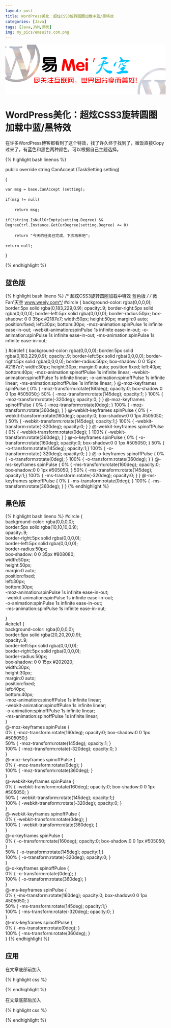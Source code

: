 ```yaml
---
layout: post
title: WordPress美化：超炫CSS3旋转圆圈加载中蓝/黑特效
categories: [Java]
tags: [Java,JVM,调优]
img: my_pics/emsuits.com.png
---
```


![](my_pics/emsuits.com.png)

# WordPress美化：超炫CSS3旋转圆圈加载中蓝/黑特效

在许多WordPress博客都看到了这个特效，找了许久终于找到了，微饭直接Copy过来了，有蓝色和黑色两种颜色，可以根据自己主题选择。

{% highlight bash linenos %}

public override string CanAccept (TaskSetting setting)

{

    var msg = base.CanAccept (setting);

    if(msg != null)

        return msg;
    
    if(!string.IsNullOrEmpty(setting.Degree) && DegreeCtrl.Instance.GetCurDegree(setting.Degree) <= 0)

        return "今天的任务已完成，下次再来吧";
    
    return null;
}

{% endhighlight %}

## 蓝色版

{% highlight bash lineno  %}
/* 超炫CSS3旋转圆圈加载中特效 蓝色版 */
/* 微Fan'天空 www.weeiy.com*/
#circle { 
 background-color: rgba(0,0,0,0); 
 border:5px solid rgba(0,183,229,0.9); 
 opacity:.9; 
 border-right:5px solid rgba(0,0,0,0); 
 border-left:5px solid rgba(0,0,0,0); 
 border-radius:50px; 
 box-shadow: 0 0 35px #2187e7; 
 width:50px; 
 height:50px; 
 margin:0 auto; 
 position:fixed; 
 left:30px; 
 bottom:30px; 
 -moz-animation:spinPulse 1s infinite ease-in-out; 
 -webkit-animation:spinPulse 1s infinite ease-in-out; 
 -o-animation:spinPulse 1s infinite ease-in-out; 
 -ms-animation:spinPulse 1s infinite ease-in-out; 
 
} 
#circle1 { 
 background-color: rgba(0,0,0,0); 
 border:5px solid rgba(0,183,229,0.9); 
 opacity:.9; 
 border-left:5px solid rgba(0,0,0,0); 
 border-right:5px solid rgba(0,0,0,0); 
 border-radius:50px; 
 box-shadow: 0 0 15px #2187e7; 
 width:30px; 
 height:30px; 
 margin:0 auto; 
 position:fixed; 
 left:40px; 
 bottom:40px; 
 -moz-animation:spinoffPulse 1s infinite linear; 
 -webkit-animation:spinoffPulse 1s infinite linear; 
 -o-animation:spinoffPulse 1s infinite linear; 
 -ms-animation:spinoffPulse 1s infinite linear; 
} 
@-moz-keyframes spinPulse { 
 0% { -moz-transform:rotate(160deg); opacity:0; box-shadow:0 0 1px #505050;} 
 50% { -moz-transform:rotate(145deg); opacity:1; } 
 100% { -moz-transform:rotate(-320deg); opacity:0; } 
} 
@-moz-keyframes spinoffPulse { 
 0% { -moz-transform:rotate(0deg); } 
 100% { -moz-transform:rotate(360deg); } 
} 
@-webkit-keyframes spinPulse { 
 0% { -webkit-transform:rotate(160deg); opacity:0; box-shadow:0 0 1px #505050; } 
 50% { -webkit-transform:rotate(145deg); opacity:1;} 
 100% { -webkit-transform:rotate(-320deg); opacity:0; } 
} 
@-webkit-keyframes spinoffPulse { 
 0% { -webkit-transform:rotate(0deg); } 
 100% { -webkit-transform:rotate(360deg); } 
} 
@-o-keyframes spinPulse { 
 0% { -o-transform:rotate(160deg); opacity:0; box-shadow:0 0 1px #505050; } 
 50% { -o-transform:rotate(145deg); opacity:1;} 
 100% { -o-transform:rotate(-320deg); opacity:0; } 
} 
@-o-keyframes spinoffPulse { 
 0% { -o-transform:rotate(0deg); } 
 100% { -o-transform:rotate(360deg); } 
} 
@-ms-keyframes spinPulse { 
 0% { -ms-transform:rotate(160deg); opacity:0; box-shadow:0 0 1px #505050; } 
 50% { -ms-transform:rotate(145deg); opacity:1;} 
 100% { -ms-transform:rotate(-320deg); opacity:0; } 
} 
@-ms-keyframes spinoffPulse { 
 0% { -ms-transform:rotate(0deg); } 
 100% { -ms-transform:rotate(360deg); } 
}
{% endhighlight %} 

## 黑色版

{% highlight bash lineno  %}
#circle {   
    background-color: rgba(0,0,0,0);   
    border:5px solid rgba(10,10,10,0.9);   
    opacity:.9;   
    border-right:5px solid rgba(0,0,0,0);   
    border-left:5px solid rgba(0,0,0,0);   
    border-radius:50px;   
    box-shadow: 0 0 35px #808080;   
    width:50px;   
    height:50px;   
        margin:0 auto;          
    position:fixed;   
        left:30px;   
        bottom:30px;   
    -moz-animation:spinPulse 1s infinite ease-in-out;   
    -webkit-animation:spinPulse 1s infinite ease-in-out;   
    -o-animation:spinPulse 1s infinite ease-in-out;   
    -ms-animation:spinPulse 1s infinite ease-in-out;   
  
}   
#circle1 {   
    background-color: rgba(0,0,0,0);   
    border:5px solid rgba(20,20,20,0.9);   
    opacity:.9;   
    border-left:5px solid rgba(0,0,0,0);   
    border-right:5px solid rgba(0,0,0,0);   
    border-radius:50px;   
    box-shadow: 0 0 15px #202020;    
    width:30px;   
    height:30px;   
        margin:0 auto;   
        position:fixed;   
        left:40px;   
        bottom:40px;   
    -moz-animation:spinoffPulse 1s infinite linear;   
    -webkit-animation:spinoffPulse 1s infinite linear;   
    -o-animation:spinoffPulse 1s infinite linear;   
    -ms-animation:spinoffPulse 1s infinite linear;   
}   
@-moz-keyframes spinPulse {   
    0% { -moz-transform:rotate(160deg); opacity:0; box-shadow:0 0 1px #505050;}   
    50% { -moz-transform:rotate(145deg); opacity:1; }   
    100% { -moz-transform:rotate(-320deg); opacity:0; }   
}   
@-moz-keyframes spinoffPulse {   
    0% { -moz-transform:rotate(0deg); }   
    100% { -moz-transform:rotate(360deg);  }   
}   
@-webkit-keyframes spinPulse {   
    0% { -webkit-transform:rotate(160deg); opacity:0; box-shadow:0 0 1px #505050; }   
    50% { -webkit-transform:rotate(145deg); opacity:1;}   
    100% { -webkit-transform:rotate(-320deg); opacity:0; }   
}   
@-webkit-keyframes spinoffPulse {   
    0% { -webkit-transform:rotate(0deg); }   
    100% { -webkit-transform:rotate(360deg); }   
}   
@-o-keyframes spinPulse {   
    0% { -o-transform:rotate(160deg); opacity:0; box-shadow:0 0 1px #505050; }   
    50% { -o-transform:rotate(145deg); opacity:1;}   
    100% { -o-transform:rotate(-320deg); opacity:0; }   
}   
@-o-keyframes spinoffPulse {   
    0% { -o-transform:rotate(0deg); }   
    100% { -o-transform:rotate(360deg); }   
}   
@-ms-keyframes spinPulse {   
    0% { -ms-transform:rotate(160deg); opacity:0; box-shadow:0 0 1px #505050; }   
    50% { -ms-transform:rotate(145deg); opacity:1;}   
    100% { -ms-transform:rotate(-320deg); opacity:0; }   
}   
@-ms-keyframes spinoffPulse {   
    0% { -ms-transform:rotate(0deg); }   
    100% { -ms-transform:rotate(360deg); }   
}
{% endhighlight %} 

## 应用

在文章底部</footer>前加入

{% highlight css %}
<div id="circle"></div> <div id="circle1" ></div>
{% endhighlight %}

 在文章底部</footer>后加入

{% highlight css %}
<script type="text/javascript">   
$(window).load(function() {        
$("#circle").fadeOut(500);   
$("#circle1").fadeOut(700);   
});   
</script>
{% endhighlight %}